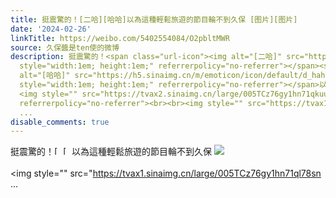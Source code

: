 ```yaml
---
title: 挺震驚的！[二哈][哈哈]以為這種輕鬆旅遊的節目輪不到久保 [图片][图片]
date: '2024-02-26'
linkTitle: https://weibo.com/5402554084/O2pbltMWR
source: 久保醬是ten使的微博
description: 挺震驚的！<span class="url-icon"><img alt="[二哈]" src="https://h5.sinaimg.cn/m/emoticon/icon/others/d_erha-139d0e07bd.png"
  style="width:1em; height:1em;" referrerpolicy="no-referrer"></span><span class="url-icon"><img
  alt="[哈哈]" src="https://h5.sinaimg.cn/m/emoticon/icon/default/d_haha-0ec05e6dad.png"
  style="width:1em; height:1em;" referrerpolicy="no-referrer"></span>以為這種輕鬆旅遊的節目輪不到久保
  <img style="" src="https://tvax2.sinaimg.cn/large/005TCz76gy1hn71qkuu2pj30rc0g5jt1.jpg"
  referrerpolicy="no-referrer"><br><br><img style="" src="https://tvax1.sinaimg.cn/large/005TCz76gy1hn71ql78sn
  ...
disable_comments: true
---
```

挺震驚的！<span class="url-icon"><img alt="[二哈]" src="https://h5.sinaimg.cn/m/emoticon/icon/others/d_erha-139d0e07bd.png" style="width:1em; height:1em;" referrerpolicy="no-referrer"></span><span class="url-icon"><img alt="[哈哈]" src="https://h5.sinaimg.cn/m/emoticon/icon/default/d_haha-0ec05e6dad.png" style="width:1em; height:1em;" referrerpolicy="no-referrer"></span>以為這種輕鬆旅遊的節目輪不到久保 <img style="" src="https://tvax2.sinaimg.cn/large/005TCz76gy1hn71qkuu2pj30rc0g5jt1.jpg" referrerpolicy="no-referrer"><br><br><img style="" src="https://tvax1.sinaimg.cn/large/005TCz76gy1hn71ql78sn ...
